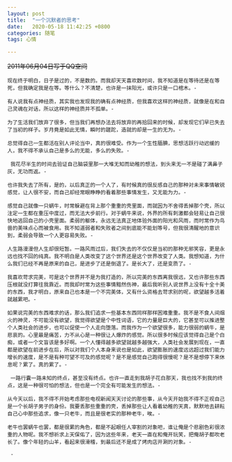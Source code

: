 ```yaml
---
layout: post
title:  "一个沉默者的思考"
date:   2020-05-18 11:42:25 +0800
categories: 随笔
tags: 心情

---
```

~~2011年06月04日写于QQ空间~~



    现在终于明白，日子是过的，不是数的。而我却天天喜欢数时间，我不知道是在等待还是在等死，但我确定我是在等。等什么？不清楚，也许是一抹阳光，或许只是一口棺木。-

    有人说我有点神经质，其实我也发现我的确有点神经质，但我喜欢这样的神经质，就像是在和自己灵魂在对话，所以这样的神经质并不孤单。-

    为了生活我们放弃了很多，但当我们再想办法去将放弃的再拾回来的时候，却发现它们早已失去了当初的样子。岁月竟是如此无情，瞬时的蹉跎，造就的却是一生的无为。-

    总觉得自己一生都活在别人评论当中，真的很难受。作为一个生性腼腆，思想活跃行动迟缓的人，我不得不承认自己是多么的无能，多么的失败。-

     我花尽半生的时间去验证自己脑袋里那一大堆无知而幼稚的想法，到头来无一不是碰了满鼻子灰，无功而返。-

    也许我失去了所有，是的，以后真正的一个人了，有时候真的很反感自己的那种对未来事情敏锐感觉，让人很不安，而自己却经常眼睁睁的看着那些事情发生，又无能为力。-

    感觉自己就像一只蜗牛，时常躲避在背上那个重重的壳里面，而就因为不舍得丢掉那个壳，所以注定一生都在重压中度过，而无法大步前行。对于蜗牛来说，外界的所有刺激都会轻易让自己很快地逃回自己的小壳里面。柔弱的躯体，永远无法真正地体验外面的阳光和风雨，而时常作为鸟兽的美味点心而被食用。我不知道弱者和失败者之间到底能不能划等号，但我很清醒地的意识到，柔弱会导致一个人更容易失败。-

    人生路漫漫但人生却很短暂。一路风雨过后，我们失去的不仅仅是当初的那种无邪笑容，更是永远也找不回的纯真。我不明白是人类改变了这个世界还是这个世界改变了人类。我想知道，为什么我们已经不再是原来的自己，是进步了还是倒退了。是长大了，还是变质了。-

    我喜欢苛求完美，可是这个世界并不是为我打造的，所以完美的东西离我很远，又也许那些东西压根就没打算往我靠近。而我却时常为这些事情黯然伤神，最后我听别人说世界上没有十全十美的东西，我才明白，原来自己也本是一个不完美体，又有什么资格去苛求别的呢，欲望越多活着就越累吧。-

    如果说完美的东西难求的话，那么我们追求一些基本东西同样那样困难重重。我不是不食人间烟火的神灵，不可能没有欲望，我觉得欲望是个中性词语，它的力量是巨大的，它甚至可以推进整个人类社会的进步，也可以促使一个人走向堕落。而我作为一个欲望很多，能力很弱的蜗牛，是悲哀的。心里最是痛苦，力不从心是一种很让人爆炸的感觉。所以很多时候应该觉得自己是个白痴，或者一个文盲该是多好啊。一个人懂得越多欲望就越多越强大，人类社会发展到现在，一直都是欲望在前进步在后，所以对我们个人本身来说也是如此，欲望膨胀的速度远远超过我们能力增长的速度，是不是有种可望不可及的感觉呢？是不是感觉自己跑得很慢呢？是不是想停下来休息呢？累了。真的累了。-

     一路行囊一路未知的终点，甚至没有终点。也许一直走到我胡子花白那天，我也找不到我的终点，这是一种很可怕的想法，但也是一个完全有可能发生的想法。-

    从今天以后，我不得不开始考虑那些电视新闻天天讨论的那些事，从今天开始我不得不正视自己是一个长胡子男子的身份。我要丢那些重重的壳，丢掉那些让人看着幼稚的天真，默默地去耕耘自己心中那些追求，像一只老牛，而且是很老实的那种老牛，唉。-

    老牛也罢蜗牛也罢，都是很累的角色，都是不起眼任人宰割的对象吧，谁让俺是个悲剧色彩很浓重的人物呢。我不想祈求上天保佑了，因为这些年来，老天一直在和俺开玩笑，把俺胡子都吹老长了。像个年轻的山羊，看起来很滑稽，到最后还不是成了烤肉店开涮的对象。-

     -
 


 
